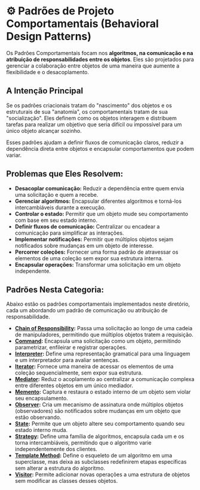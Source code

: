 # ⚙️ Padrões de Projeto Comportamentais (Behavioral Design Patterns)

Os Padrões Comportamentais focam nos **algoritmos, na comunicação e na atribuição de responsabilidades entre os objetos**. Eles são projetados para gerenciar a colaboração entre objetos de uma maneira que aumente a flexibilidade e o desacoplamento.

## A Intenção Principal

Se os padrões criacionais tratam do "nascimento" dos objetos e os estruturais de sua "anatomia", os comportamentais tratam de sua "socialização". Eles definem como os objetos interagem e distribuem tarefas para realizar um objetivo que seria difícil ou impossível para um único objeto alcançar sozinho.

Esses padrões ajudam a definir fluxos de comunicação claros, reduzir a dependência direta entre objetos e encapsular comportamentos que podem variar.

## Problemas que Eles Resolvem:

* **Desacoplar comunicação:** Reduzir a dependência entre quem envia uma solicitação e quem a recebe.
* **Gerenciar algoritmos:** Encapsular diferentes algoritmos e torná-los intercambiáveis durante a execução.
* **Controlar o estado:** Permitir que um objeto mude seu comportamento com base em seu estado interno.
* **Definir fluxos de comunicação:** Centralizar ou encadear a comunicação para simplificar as interações.
* **Implementar notificações:** Permitir que múltiplos objetos sejam notificados sobre mudanças em um objeto de interesse.
* **Percorrer coleções:** Fornecer uma forma padrão de atravessar os elementos de uma coleção sem expor sua estrutura interna.
* **Encapsular operações:** Transformar uma solicitação em um objeto independente.

## Padrões Nesta Categoria:

Abaixo estão os padrões comportamentais implementados neste diretório, cada um abordando um padrão de comunicação ou atribuição de responsabilidade.

* **[Chain of Responsibility](./ChainOfResponsabilityExemplo/):** Passa uma solicitação ao longo de uma cadeia de manipuladores, permitindo que múltiplos objetos tratem a requisição.
* **[Command](./CommandExemplo/):** Encapsula uma solicitação como um objeto, permitindo parametrizar, enfileirar e registrar operações.
* **[Interpreter](./InterpreterExemplo/):** Define uma representação gramatical para uma linguagem e um interpretador para avaliar sentenças.
* **[Iterator](./IteratorExemplo/):** Fornece uma maneira de acessar os elementos de uma coleção sequencialmente, sem expor sua estrutura.
* **[Mediator](./MediatorExemplo/):** Reduz o acoplamento ao centralizar a comunicação complexa entre diferentes objetos em um único mediador.
* **[Memento](./MementoExemplo/):** Captura e restaura o estado interno de um objeto sem violar seu encapsulamento.
* **[Observer](./ObserverExemplo/):** Cria um mecanismo de assinatura onde múltiplos objetos (observadores) são notificados sobre mudanças em um objeto que estão observando.
* **[State](./StateExemplo/):** Permite que um objeto altere seu comportamento quando seu estado interno muda.
* **[Strategy](./StrategyExemplo/):** Define uma família de algoritmos, encapsula cada um e os torna intercambiáveis, permitindo que o algoritmo varie independentemente dos clientes.
* **[Template Method](./TemplateMethodExemplo/):** Define o esqueleto de um algoritmo em uma superclasse, mas deixa as subclasses redefinirem etapas específicas sem alterar a estrutura do algoritmo.
* **[Visitor](./VisitorExemplo/):** Permite adicionar novas operações a uma estrutura de objetos sem modificar as classes desses objetos.
